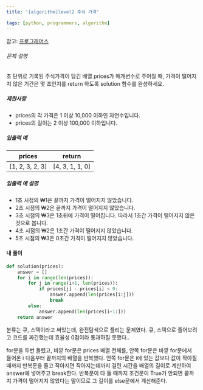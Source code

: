 ```yaml
---
title: '[algorithm]level2 주식 가격'

tags: [python, programmers, algorithm]
---
```


참고: [프로그래머스](https://programmers.co.kr/learn/courses/30/lessons/42584)

###### 문제 설명

초 단위로 기록된 주식가격이 담긴 배열 prices가 매개변수로 주어질 때, 가격이 떨어지지 않은 기간은 몇 초인지를 return 하도록 solution 함수를 완성하세요.

##### 제한사항

- prices의 각 가격은 1 이상 10,000 이하인 자연수입니다.
- prices의 길이는 2 이상 100,000 이하입니다.

##### 입출력 예

| prices          | return          |
| --------------- | --------------- |
| [1, 2, 3, 2, 3] | [4, 3, 1, 1, 0] |

##### 입출력 예 설명

- 1초 시점의 ₩1은 끝까지 가격이 떨어지지 않았습니다.
- 2초 시점의 ₩2은 끝까지 가격이 떨어지지 않았습니다.
- 3초 시점의 ₩3은 1초뒤에 가격이 떨어집니다. 따라서 1초간 가격이 떨어지지 않은 것으로 봅니다.
- 4초 시점의 ₩2은 1초간 가격이 떨어지지 않았습니다.
- 5초 시점의 ₩3은 0초간 가격이 떨어지지 않았습니다.

#### 내 풀이

```python
def solution(prices):
    answer = []
    for i in range(len(prices)):
        for j in range(i+1, len(prices)):
            if prices[j] - prices[i] < 0:
                answer.append(len(prices[i:j]))
                break
        else:
            answer.append(len(prices[i+1:]))
    return answer
```

분류는 큐, 스택이라고 써있는데, 완전탐색으로 풀리는 문제였다. 큐, 스택으로 풀어보려고 코드를 짜긴했는데 효율성 0점이라 통과하질 못했다..

for문을 두번 돌렸고, 바깥 for문은 prices 배열 전체를, 안쪽 for문은 바깥 for문에서 들어온 i 다음부터 끝까지의 배열을 반복했다. 안쪽 for문은 i에 있는 값보다 값이 작아질 때까지 반복문을 돌고 작아지면 작아지는데까지 걸린 시간을 배열의 길이로 계산하여 answer에 넣어주고 break한다. 반복문이 다 돌 때까지 조건문이 True가 안되면 끝까지 가격이 떨어지지 않았다는 말이므로 그 길이를 else문에서 계산해준다.
